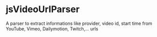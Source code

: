 jsVideoUrlParser
================

A parser to extract informations like provider, video id, start time from YouTube, Vimeo, Dailymotion, Twitch,... urls
